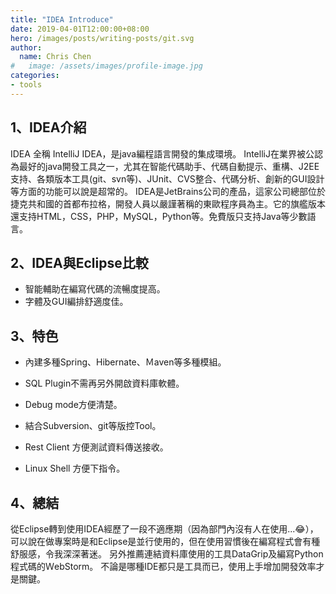 ```yaml
---
title: "IDEA Introduce"
date: 2019-04-01T12:00:00+08:00
hero: /images/posts/writing-posts/git.svg
author:
  name: Chris Chen
#   image: /assets/images/profile-image.jpg
categories:
- tools
---
```


## 1、IDEA介紹

IDEA 全稱 IntelliJ IDEA，是java編程語言開發的集成環境。 IntelliJ在業界被公認為最好的java開發工具之一，尤其在智能代碼助手、代碼自動提示、重構、J2EE支持、各類版本工具(git、svn等)、JUnit、CVS整合、代碼分析、創新的GUI設計等方面的功能可以說是超常的。 IDEA是JetBrains公司的產品，這家公司總部位於捷克共和國的首都布拉格，開發人員以嚴謹著稱的東歐程序員為主。它的旗艦版本還支持HTML，CSS，PHP，MySQL，Python等。免費版只支持Java等少數語言。

## 2、IDEA與Eclipse比較

- 智能輔助在編寫代碼的流暢度提高。
- 字體及GUI編排舒適度佳。


## 3、特色

- 內建多種Spring、Hibernate、Ｍaven等多種模組。

- SQL Plugin不需再另外開啟資料庫軟體。

- Debug mode方便清楚。

- 結合Subversion、git等版控Tool。

- Rest Client 方便測試資料傳送接收。

- Linux Shell 方便下指令。

## 4、總結

從Eclipse轉到使用IDEA經歷了一段不適應期（因為部門內沒有人在使用...😂），可以說在做專案時是和Eclipse是並行使用的，但在使用習慣後在編寫程式會有種舒服感，令我深深著迷。
另外推薦連結資料庫使用的工具DataGrip及編寫Python程式碼的ＷebStorm。
不論是哪種IDE都只是工具而已，使用上手增加開發效率才是關鍵。
